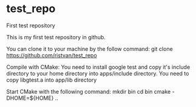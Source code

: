# test_repo
First test repository

This is my first test repository in github.

You can clone it to your machine by the follow command:
git clone https://github.com/ristvan/test_repo


Compile with CMake:
You need to install google test and copy it's include directory to your home directory into apps/include directory.
You need to copy libgtest.a into app/lib directory

Start CMake with the following command:
mkdir bin
cd bin
cmake -DHOME=${HOME} ..
